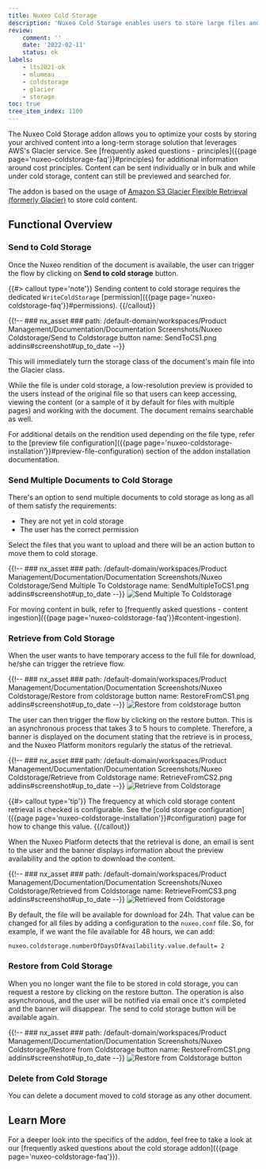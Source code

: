 ```yaml
---
title: Nuxeo Cold Storage
description: 'Nuxeo Cold Storage enables users to store large files and/or less frequently accessed content.'
review:
    comment: ''
    date: '2022-02-11'
    status: ok
labels:
    - lts2021-ok
    - mlumeau
    - coldstorage
    - glacier
    - storage
toc: true
tree_item_index: 1100
---
```


The Nuxeo Cold Storage addon allows you to optimize your costs by storing your archived content into a long-term storage solution that leverages AWS's Glacier service. See [frequently asked questions - principles]({{page page='nuxeo-coldstorage-faq'}}#principles) for additional information around cost principles. Content can be sent individually or in bulk and while under cold storage, content can still be previewed and searched for.

The addon is based on the usage of [Amazon S3 Glacier Flexible Retrieval (formerly Glacier)](https://aws.amazon.com/s3/storage-classes/glacier/) to store cold content.

## Functional Overview

### Send to Cold Storage

Once the Nuxeo rendition of the document is available, the user can trigger the flow by clicking on **Send to cold storage** button.

{{#> callout type='note'}}
Sending content to cold storage requires the dedicated `WriteColdStorage` [permission]({{page page='nuxeo-coldstorage-faq'}}#permissions).
{{/callout}}

{{!--     ### nx_asset ###
    path: /default-domain/workspaces/Product Management/Documentation/Documentation Screenshots/Nuxeo Coldstorage/Send to Coldstorage button
    name: SendToCS1.png
    addins#screenshot#up_to_date
--}}

This will immediately turn the storage class of the document's main file into the Glacier class.

While the file is under cold storage, a low-resolution preview is provided to the users instead of the original file so that users can keep accessing, viewing the content (or a sample of it by default for files with multiple pages) and working with the document. The document remains searchable as well.

For additional details on the rendition used depending on the file type, refer to the [preview file configuration]({{page page='nuxeo-coldstorage-installation'}}#preview-file-configuration) section of the addon installation documentation.

### Send Multiple Documents to Cold Storage

There's an option to send multiple documents to cold storage as long as all of them satisfy the requirements:
- They are not yet in cold storage
- The user has the correct permission

Select the files that you want to upload and there will be an action button to move them to cold storage.

{{!--     ### nx_asset ###
    path: /default-domain/workspaces/Product Management/Documentation/Documentation Screenshots/Nuxeo Coldstorage/Send Multiple To Coldstorage
    name: SendMultipleToCS1.png
    addins#screenshot#up_to_date
--}}
![Send Multiple To Coldstorage](nx_asset://d6f239bd-b830-4b3e-a041-bc23ec2d985c)

For moving content in bulk, refer to [frequently asked questions - content ingestion]({{page page='nuxeo-coldstorage-faq'}}#content-ingestion).

### Retrieve from Cold Storage

When the user wants to have temporary access to the full file for download, he/she can trigger the retrieve flow.

{{!--     ### nx_asset ###
    path: /default-domain/workspaces/Product Management/Documentation/Documentation Screenshots/Nuxeo Coldstorage/Restore from coldstorage button
    name: RestoreFromCS1.png
    addins#screenshot#up_to_date
--}}
![Restore from coldstorage button](nx_asset://bd6ceed7-004f-4d78-a0e7-2740b4871ce0)

The user can then trigger the flow by clicking on the restore button. This is an asynchronous process that takes 3 to 5 hours to complete. Therefore, a banner is displayed on the document stating that the retrieve is in process, and the Nuxeo Platform monitors regularly the status of the retrieval.

{{!--     ### nx_asset ###
    path: /default-domain/workspaces/Product Management/Documentation/Documentation Screenshots/Nuxeo Coldstorage/Retrieve from Coldstorage
    name: RetrieveFromCS2.png
    addins#screenshot#up_to_date
--}}
![Retrieve from Coldstorage](nx_asset://d606f54c-7113-4ce6-a319-be5486c40159)

{{#> callout type='tip'}}
The frequency at which cold storage content retrieval is checked is configurable. See the [cold storage configuration]({{page page='nuxeo-coldstorage-installation'}}#configuration) page for how to change this value.
{{/callout}}

When the Nuxeo Platform detects that the retrieval is done, an email is sent to the user and the banner displays information about the preview availability and the option to download the content.

{{!--     ### nx_asset ###
    path: /default-domain/workspaces/Product Management/Documentation/Documentation Screenshots/Nuxeo Coldstorage/Retrieved from Coldstorage
    name: RetrieveFromCS3.png
    addins#screenshot#up_to_date
--}}
![Retrieved from Coldstorage ](nx_asset://514f7467-bce2-404c-9d76-0864c1869b57)

By default, the file will be available for download for 24h. That value can be changed for all files by adding a configuration to the `nuxeo.conf` file. So, for example, if we want the file available for 48 hours, we can add:

```
nuxeo.coldstorage.numberOfDaysOfAvailability.value.default= 2
```

### Restore from Cold Storage

When you no longer want the file to be stored in cold storage, you can request a restore by clicking on the restore button. The operation is also asynchronous, and the user will be notified via email once it's completed and the banner will disappear. The send to cold storage button will be available again.

{{!--     ### nx_asset ###
    path: /default-domain/workspaces/Product Management/Documentation/Documentation Screenshots/Nuxeo Coldstorage/Restore from Coldstorage button
    name: RestoreFromCS1.png
    addins#screenshot#up_to_date
--}}
![Restore from Coldstorage button](nx_asset://d81515d8-b0b4-451f-be8b-62832f35862d)

### Delete from Cold Storage

You can delete a document moved to cold storage as any other document.

<!--
## Technical Overview

### Flowchart

**Move to Nuxeo Cold Storage**

{{!--     ### nx_asset ###
    path: /default-domain/workspaces/Product Management/Documentation/Documentation Screenshots/Nuxeo Coldstorage/moveToColdstorageFlowChart
    name: moveToColdstorageFlowChart.jpeg
    addins#screenshot#up_to_date
--}}
![moveToColdstorageFlowChart](nx_asset://4156ced3-b091-4abc-879f-256b4d13825c)


**Retrieve from Nuxeo Cold Storage**

{{!--     ### nx_asset ###
    path: /default-domain/workspaces/Product Management/Documentation/Documentation Screenshots/Nuxeo Coldstorage/retrieveFromColdstorageFlowChart
    name: retrieveFromColdstorageFlowChart.jpeg
    addins#screenshot#up_to_date
--}}
![retrieveFromColdstorageFlowChart](nx_asset://c46c67b6-8cff-4bd6-8c82-0a20a37cc136)

**Restore from Nuxeo Cold Storage**

{{!--     ### nx_asset ###
    path: /default-domain/workspaces/Product Management/Documentation/Documentation Screenshots/Nuxeo Coldstorage/restoreFromColdstorageFlowChart
    name: restoreFromColdstorageFlowChart.jpeg
    addins#screenshot#up_to_date
--}}
![restoreFromColdstorageFlowChart](nx_asset://654c9821-9d0a-4055-8d89-d56aacc50858)
-->

## Learn More

For a deeper look into the specifics of the addon, feel free to take a look at our [frequently asked questions about the cold storage addon]({{page page='nuxeo-coldstorage-faq'}}).
